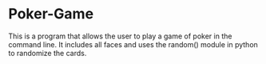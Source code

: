 # Poker-Game
This is a program that allows the user to play a game of poker in the command line. It includes all faces and uses the random() module in python to randomize the cards.
